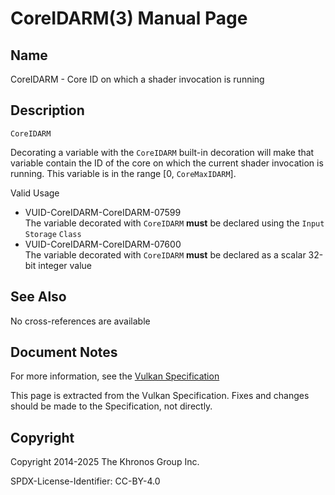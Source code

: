 # CoreIDARM(3) Manual Page

## Name

CoreIDARM - Core ID on which a shader invocation is running



## [](#_description)Description

`CoreIDARM`

Decorating a variable with the `CoreIDARM` built-in decoration will make that variable contain the ID of the core on which the current shader invocation is running. This variable is in the range \[0, `CoreMaxIDARM`].

Valid Usage

- [](#VUID-CoreIDARM-CoreIDARM-07599)VUID-CoreIDARM-CoreIDARM-07599  
  The variable decorated with `CoreIDARM` **must** be declared using the `Input` `Storage` `Class`
- [](#VUID-CoreIDARM-CoreIDARM-07600)VUID-CoreIDARM-CoreIDARM-07600  
  The variable decorated with `CoreIDARM` **must** be declared as a scalar 32-bit integer value

## [](#_see_also)See Also

No cross-references are available

## [](#_document_notes)Document Notes

For more information, see the [Vulkan Specification](https://registry.khronos.org/vulkan/specs/latest/html/vkspec.html#CoreIDARM)

This page is extracted from the Vulkan Specification. Fixes and changes should be made to the Specification, not directly.

## [](#_copyright)Copyright

Copyright 2014-2025 The Khronos Group Inc.

SPDX-License-Identifier: CC-BY-4.0